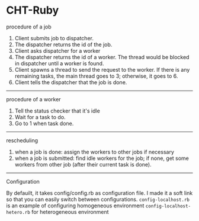 CHT-Ruby
=======
procedure of a job

1. Client submits job to dispatcher.
2. The dispatcher returns the id of the job.
3. Client asks dispatcher for a worker
4. The dispatcher returns the id of a worker.
   The thread would be blocked in dispatcher until a worker is found.
5. Client spawns a thread to send the request to the worker.
   If there is any remaining tasks, the main thread goes to 3; otherwise, it goes to 6.
6. Client tells the dispatcher that the job is done.

------
procedure of a worker

1. Tell the status checker that it's idle
2. Wait for a task to do.
3. Go to 1 when task done.

------
rescheduling

1. when a job is done: assign the workers to other jobs if necessary
2. when a job is submitted: find idle workers for the job; if none, get some workers from other job (after their current task is done).
------
Configuration

By defauilt, it takes config/config.rb as configuration file.
I made it a soft link so that you can easily switch between configurations.
`config-localhost.rb` is an example of configuring homogeneous environment
`config-localhost-hetero.rb` for heterogeneous environment
